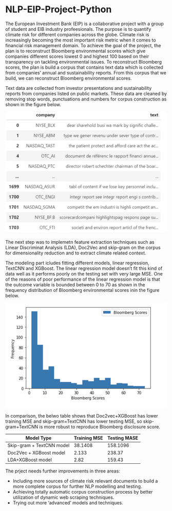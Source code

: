 # NLP-EIP-Project-Python
The European Investment Bank (EIP) is a collaborative project with a group of student and EIB industry profeesionals. The purpose is to quantify climate risk for different companies across the globe. Climate risk is increasingly becoming the most important risk metric when it comes to financial risk management domain. To achieve the goal of the project, the plan is to reconstruct Bloomberg environmental scores which give companies different scores lowest 0 and highest 100 based on their transparency on tackling environmental issues. To reconstruct Bloomberg scores, the plan is build a corpus that contains text data which is collected from companies’ annual and sustainability reports. From this corpus that we build, we can reconstruct Bloomberg environmental scores. 

Text data are collected from investor presentations and sustainability reports from companies listed on public markets. These data are cleaned by removing  stop words, punctuations and numbers for corpus construction as shown in the figure below.

![](Corpus.png)


The next step was to implemetn feature extraction techniques such as Linear Discriminat Analysis (LDA), Doc2Vec and skip-gram on the corpus for dimensionality reduction and to extract climate related context. 

The modeling part icludes fitting different models, linear regression, TextCNN and XGBoost. The linear regression model doesn’t fit this kind of data well as it performs poorly on the testing set with very large MSE. One of the reasons of poor performance of the linear regression model is that the outcome variable is bounded between 0 to 70 as shown in the frequency distribution of Bloomberg environmental scores inin the figure below.
 
![](BB_distribution.png)


In comparison, the belwo table shows that Doc2vec+XGBoost has lower training MSE and skip-gram+TextCNN has lower testing MSE, so skip-gram+TextCNN is more robust to reproduce Bloomberg disclosure score.

| Model Type | Training MSE |  Testing MASE|
|-|-|-|
|Skip-gram + TextCNN model|38.1408| 158.1096 | 
|Doc2Vec + XGBoost model|2.133| 238.37 | 
|LDA+XGBoost model|2.82| 159.43 | 

The prject needs further improvements in three areas:
- Including more sources of climate risk relevant documents to build a more complete corpus for further NLP modelling and testing.
- Achieving totally automatic corpus construction process by better utilization of dynamic web scraping techniques.
- Trying out more ‘advanced’ models and techniques. 
